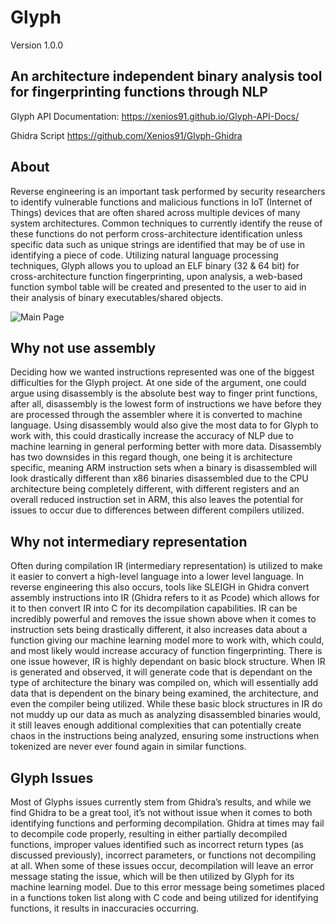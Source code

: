 # Glyph

Version 1.0.0

## An architecture independent binary analysis tool for fingerprinting functions through NLP

Glyph API Documentation: https://xenios91.github.io/Glyph-API-Docs/

Ghidra Script
https://github.com/Xenios91/Glyph-Ghidra

## About

Reverse engineering is an important task performed by security researchers to identify vulnerable functions and malicious functions in IoT (Internet of Things) devices that are often shared across multiple devices of many system architectures. Common techniques to currently identify the reuse of these functions do not perform cross-architecture identification unless specific data such as unique strings are identified that may be of use in identifying a piece of code. Utilizing natural language processing techniques, Glyph allows you to upload an ELF binary (32 & 64 bit) for cross-architecture function fingerprinting, upon analysis, a web-based function symbol table will be created and presented to the user to aid in their analysis of binary executables/shared objects.

![Main Page](https://i.imgur.com/Gb9OFNN.png)

## Why not use assembly

Deciding how we wanted instructions represented was one of the biggest difficulties for the Glyph project. At one side of the argument, one could argue using disassembly is the absolute best way to finger print functions, after all, disassembly is the lowest form of instructions we have before they are processed through the assembler where it is converted to machine language. Using disassembly would also give the most data to for Glyph to work with, this could drastically increase the accuracy of NLP due to machine learning in general performing better with more data. Disassembly has two downsides in this regard though, one being it is architecture specific, meaning ARM instruction sets when a binary is disassembled will look drastically different than x86 binaries disassembled due to the CPU architecture being completely different, with different registers and an overall reduced instruction set in ARM, this also leaves the potential for issues to occur due to differences between different compilers utilized.

## Why not intermediary representation

Often during compilation IR (intermediary representation) is utilized to make it easier to convert a high-level language into a lower level language. In reverse engineering this also occurs, tools like SLEIGH in Ghidra convert assembly instructions into IR (Ghidra refers to it as Pcode) which allows for it to then convert IR into C for its decompilation capabilities. IR can be incredibly powerful and removes the issue shown above when it comes to instruction sets being drastically different, it also increases data about a function giving our machine learning model more to work with, which could, and most likely would increase accuracy of function fingerprinting. There is one issue however, IR is highly dependant on basic block structure. When IR is generated and observed, it will generate code that is dependant on the type of architecture the binary was compiled on, which will essentially add data that is dependent on the binary being examined, the architecture, and even the compiler being utilized. While these basic block structures in IR do not muddy up our data as much as analyzing disassembled binaries would, it still leaves enough additional complexities that can potentially create chaos in the instructions being analyzed, ensuring some instructions when tokenized are never ever found again in similar functions.


## Glyph Issues

Most of Glyphs issues currently stem from Ghidra’s results, and while we find Ghidra to be a great tool, it’s not without issue when it comes to both identifying functions and performing decompilation. Ghidra at times may fail to decompile code properly, resulting in either partially decompiled functions, improper values identified such as incorrect return types (as discussed previously), incorrect parameters, or functions not decompiling at all. When some of these issues occur, decompilation will leave an error message stating the issue, which will be then utilized by Glyph for its machine learning model. Due to this error message being sometimes placed in a functions token list along with C code and being utilized for identifying functions, it results in inaccuracies occurring. 

